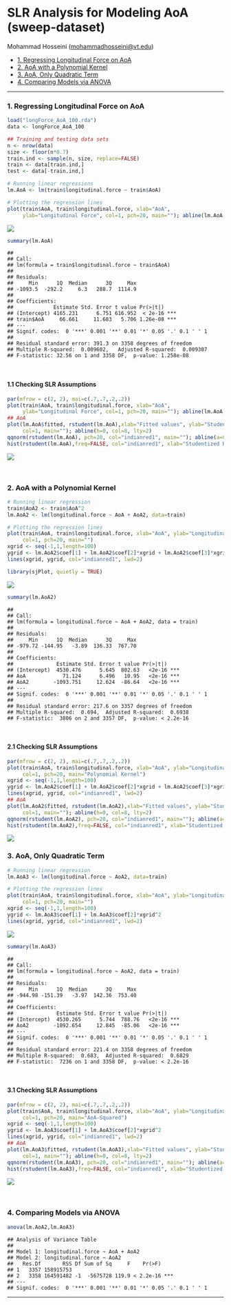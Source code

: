 SLR Analysis for Modeling AoA (sweep-dataset)
================
Mohammad Hosseini (<mohammadhosseini@vt.edu>)

  - [1. Regressing Longitudinal Force on
    AoA](#regressing-longitudinal-force-on-aoa)
  - [2. AoA with a Polynomial Kernel](#aoa-with-a-polynomial-kernel)
  - [3. AoA, Only Quadratic Term](#aoa-only-quadratic-term)
  - [4. Comparing Models via ANOVA](#comparing-models-via-anova)

-----

### 1\. Regressing Longitudinal Force on AoA

``` r
load("longForce_AoA_100.rda")
data <- longForce_AoA_100

## Training and testing data sets
n <- nrow(data)
size <- floor(n*0.7)
train.ind <- sample(n, size, replace=FALSE)
train <- data[train.ind,]
test <- data[-train.ind,]

# Running linear regressions
lm.AoA <- lm(train$longitudinal.force ~ train$AoA)

# Plotting the regression lines
plot(train$AoA, train$longitudinal.force, xlab="AoA",
     ylab="Longitudinal Force", col=1, pch=20, main=""); abline(lm.AoA, col="indianred1", lwd=2)
```

![](LongitudinalForce_AoA_Single_files/figure-gfm/SLRs.long-1.png)<!-- -->

``` r
summary(lm.AoA)
```

    ## 
    ## Call:
    ## lm(formula = train$longitudinal.force ~ train$AoA)
    ## 
    ## Residuals:
    ##     Min      1Q  Median      3Q     Max 
    ## -1093.5  -292.2     6.3   288.7  1114.9 
    ## 
    ## Coefficients:
    ##             Estimate Std. Error t value Pr(>|t|)    
    ## (Intercept) 4165.231      6.751 616.952  < 2e-16 ***
    ## train$AoA     66.661     11.683   5.706 1.26e-08 ***
    ## ---
    ## Signif. codes:  0 '***' 0.001 '**' 0.01 '*' 0.05 '.' 0.1 ' ' 1
    ## 
    ## Residual standard error: 391.3 on 3358 degrees of freedom
    ## Multiple R-squared:  0.009602,   Adjusted R-squared:  0.009307 
    ## F-statistic: 32.56 on 1 and 3358 DF,  p-value: 1.258e-08

<br>

#### 1.1 Checking SLR Assumptions

``` r
par(mfrow = c(2, 2), mai=c(.7,.7,.2,.2))
plot(train$AoA, train$longitudinal.force, xlab="AoA",
     ylab="Longitudinal Force", col=1, pch=20, main=""); abline(lm.AoA, col="indianred1", lwd=2)
## AoA
plot(lm.AoA$fitted, rstudent(lm.AoA),xlab="Fitted values", ylab="Studentized Residuals",
     col=1, main=""); abline(h=0, col=8, lty=2)
qqnorm(rstudent(lm.AoA), pch=20, col="indianred1", main=""); abline(a=0, b=1, lty=2)
hist(rstudent(lm.AoA),freq=FALSE, col="indianred1", xlab="Studentized Residuals", main="")
```

![](LongitudinalForce_AoA_Single_files/figure-gfm/assumptions.check-1.png)<!-- -->

<br>

### 2\. AoA with a Polynomial Kernel

``` r
# Running linear regression
train$AoA2 <- train$AoA^2
lm.AoA2 <- lm(longitudinal.force ~ AoA + AoA2, data=train)

# Plotting the regression lines
plot(train$AoA, train$longitudinal.force, xlab="AoA", ylab="Longitudinal Force",
     col=1, pch=20, main="")
xgrid <- seq(-1,1,length=100)
ygrid <- lm.AoA2$coef[1] + lm.AoA2$coef[2]*xgrid + lm.AoA2$coef[3]*xgrid^2
lines(xgrid, ygrid, col="indianred1", lwd=2)

library(sjPlot, quietly = TRUE)
```

![](LongitudinalForce_AoA_Single_files/figure-gfm/unnamed-chunk-1-1.png)<!-- -->

``` r
summary(lm.AoA2)
```

    ## 
    ## Call:
    ## lm(formula = longitudinal.force ~ AoA + AoA2, data = train)
    ## 
    ## Residuals:
    ##     Min      1Q  Median      3Q     Max 
    ## -979.72 -144.95   -3.89  136.33  767.70 
    ## 
    ## Coefficients:
    ##              Estimate Std. Error t value Pr(>|t|)    
    ## (Intercept)  4530.476      5.645  802.63   <2e-16 ***
    ## AoA            71.124      6.496   10.95   <2e-16 ***
    ## AoA2        -1093.751     12.624  -86.64   <2e-16 ***
    ## ---
    ## Signif. codes:  0 '***' 0.001 '**' 0.01 '*' 0.05 '.' 0.1 ' ' 1
    ## 
    ## Residual standard error: 217.6 on 3357 degrees of freedom
    ## Multiple R-squared:  0.694,  Adjusted R-squared:  0.6938 
    ## F-statistic:  3806 on 2 and 3357 DF,  p-value: < 2.2e-16

<br>

#### 2.1 Checking SLR Assumptions

``` r
par(mfrow = c(2, 2), mai=c(.7,.7,.2,.2))
plot(train$AoA, train$longitudinal.force, xlab="AoA", ylab="Longitudinal Force",
     col=1, pch=20, main="Polynomial Kernel")
xgrid <- seq(-1,1,length=100)
ygrid <- lm.AoA2$coef[1] + lm.AoA2$coef[2]*xgrid + lm.AoA2$coef[3]*xgrid^2
lines(xgrid, ygrid, col="indianred1", lwd=2)
## AoA
plot(lm.AoA2$fitted, rstudent(lm.AoA2),xlab="Fitted values", ylab="Studentized Residuals",
     col=1, main=""); abline(h=0, col=8, lty=2)
qqnorm(rstudent(lm.AoA2), pch=20, col="indianred1", main=""); abline(a=0, b=1, lty=2)
hist(rstudent(lm.AoA2),freq=FALSE, col="indianred1", xlab="Studentized Residuals", main="")
```

![](LongitudinalForce_AoA_Single_files/figure-gfm/assumptions.check2-1.png)<!-- -->
<br>

### 3\. AoA, Only Quadratic Term

``` r
# Running linear regression
lm.AoA3 <- lm(longitudinal.force ~ AoA2, data=train)

# Plotting the regression lines
plot(train$AoA, train$longitudinal.force, xlab="AoA", ylab="Longitudinal Force",
     col=1, pch=20, main="")
xgrid <- seq(-1,1,length=100)
ygrid <- lm.AoA3$coef[1] + lm.AoA3$coef[2]*xgrid^2
lines(xgrid, ygrid, col="indianred1", lwd=2)
```

![](LongitudinalForce_AoA_Single_files/figure-gfm/unnamed-chunk-2-1.png)<!-- -->

``` r
summary(lm.AoA3)
```

    ## 
    ## Call:
    ## lm(formula = longitudinal.force ~ AoA2, data = train)
    ## 
    ## Residuals:
    ##     Min      1Q  Median      3Q     Max 
    ## -944.98 -151.39   -3.97  142.36  753.40 
    ## 
    ## Coefficients:
    ##              Estimate Std. Error t value Pr(>|t|)    
    ## (Intercept)  4530.265      5.744  788.76   <2e-16 ***
    ## AoA2        -1092.654     12.845  -85.06   <2e-16 ***
    ## ---
    ## Signif. codes:  0 '***' 0.001 '**' 0.01 '*' 0.05 '.' 0.1 ' ' 1
    ## 
    ## Residual standard error: 221.4 on 3358 degrees of freedom
    ## Multiple R-squared:  0.683,  Adjusted R-squared:  0.6829 
    ## F-statistic:  7236 on 1 and 3358 DF,  p-value: < 2.2e-16

<br>

#### 3.1 Checking SLR Assumptions

``` r
par(mfrow = c(2, 2), mai=c(.7,.7,.2,.2))
plot(train$AoA, train$longitudinal.force, xlab="AoA", ylab="Longitudinal Force",
     col=1, pch=20, main="AoA-Squared")
xgrid <- seq(-1,1,length=100)
ygrid <- lm.AoA3$coef[1] + lm.AoA3$coef[2]*xgrid^2
lines(xgrid, ygrid, col="indianred1", lwd=2)
## AoA
plot(lm.AoA3$fitted, rstudent(lm.AoA3),xlab="Fitted values", ylab="Studentized Residuals",
     col=1, main=""); abline(h=0, col=8, lty=2)
qqnorm(rstudent(lm.AoA3), pch=20, col="indianred1", main=""); abline(a=0, b=1, lty=2)
hist(rstudent(lm.AoA3),freq=FALSE, col="indianred1", xlab="Studentized Residuals", main="")
```

![](LongitudinalForce_AoA_Single_files/figure-gfm/assumptions.check3-1.png)<!-- -->

<br>

### 4\. Comparing Models via ANOVA

``` r
anova(lm.AoA2,lm.AoA3)
```

    ## Analysis of Variance Table
    ## 
    ## Model 1: longitudinal.force ~ AoA + AoA2
    ## Model 2: longitudinal.force ~ AoA2
    ##   Res.Df       RSS Df Sum of Sq     F    Pr(>F)    
    ## 1   3357 158915753                                 
    ## 2   3358 164591482 -1  -5675728 119.9 < 2.2e-16 ***
    ## ---
    ## Signif. codes:  0 '***' 0.001 '**' 0.01 '*' 0.05 '.' 0.1 ' ' 1

-----
